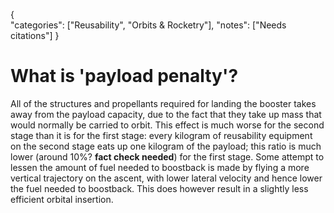 {    
    "categories": ["Reusability", "Orbits & Rocketry"],
    "notes": ["Needs citations"]
}

# What is 'payload penalty'?

All of the structures and propellants required for landing the booster takes away from the payload capacity, due to the fact that they take up mass that would normally be carried to orbit. This effect is much worse for the second stage than it is for the first stage: every kilogram of reusability equipment on the second stage eats up one kilogram of the payload; this ratio is much lower (around 10%? **fact check needed**) for the first stage. Some attempt to lessen the amount of fuel needed to boostback is made by flying a more vertical trajectory on the ascent, with lower lateral velocity and hence lower the fuel needed to boostback. This does however result in a slightly less efficient orbital insertion.
